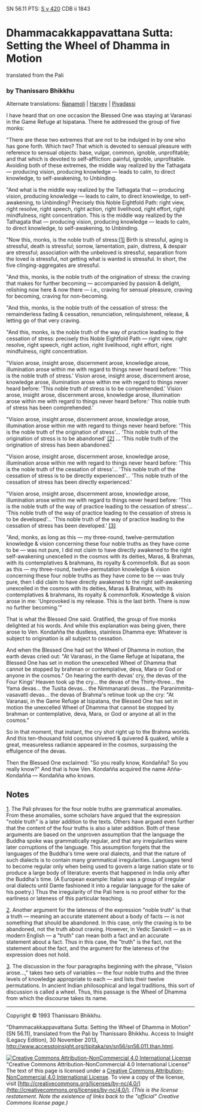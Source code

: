 SN 56.11 PTS: [S v 420](http://www.accesstoinsight.org/tipitaka/sltp/SN_V_utf8.html#pts.420) CDB ii 1843
# Dhammacakkappavattana Sutta: Setting the Wheel of Dhamma in Motion
translated from the Pali
### by Thanissaro Bhikkhu
Alternate translations: [Ñanamoli](sn56.011.nymo.md) | 
[Harvey](sn56.011.harv.md) | [Piyadassi](sn56.011.piya.md)

<!-- BEGIN COPYRIGHTED TEXT CHUNK -->
I have heard that on one occasion the Blessed One was staying at Varanasi in the Game Refuge at Isipatana. There he addressed the group of five monks:

"There are these two extremes that are not to be indulged in by one who has gone forth. Which two? That which is devoted to sensual pleasure with reference to sensual objects: base, vulgar, common, ignoble, unprofitable; and that which is devoted to self-affliction: painful, ignoble, unprofitable. Avoiding both of these extremes, the middle way realized by the Tathagata — producing vision, producing knowledge — leads to calm, to direct knowledge, to self-awakening, to Unbinding.

"And what is the middle way realized by the Tathagata that — producing vision, producing knowledge — leads to calm, to direct knowledge, to self-awakening, to Unbinding? Precisely this Noble Eightfold Path: right view, right resolve, right speech, right action, right livelihood, right effort, right mindfulness, right concentration. This is the middle way realized by the Tathagata that — producing vision, producing knowledge — leads to calm, to direct knowledge, to self-awakening, to Unbinding.

"Now this, monks, is the noble truth of stress:<a class='noteTag' href='#fn-1' id='fnt-1'>[1]</a> Birth is stressful, aging is stressful, death is stressful; sorrow, lamentation, pain, distress, & despair are stressful; association with the unbeloved is stressful, separation from the loved is stressful, not getting what is wanted is stressful. In short, the five clinging-aggregates are stressful.

"And this, monks, is the noble truth of the origination of stress: the craving that makes for further becoming — accompanied by passion & delight, relishing now here & now there — i.e., craving for sensual pleasure, craving for becoming, craving for non-becoming.

"And this, monks, is the noble truth of the cessation of stress: the remainderless fading & cessation, renunciation, relinquishment, release, & letting go of that very craving.

"And this, monks, is the noble truth of the way of practice leading to the cessation of stress: precisely this Noble Eightfold Path — right view, right resolve, right speech, right action, right livelihood, right effort, right mindfulness, right concentration.

"Vision arose, insight arose, discernment arose, knowledge arose, illumination arose within me with regard to things never heard before: 'This is the noble truth of stress.' Vision arose, insight arose, discernment arose, knowledge arose, illumination arose within me with regard to things never heard before: 'This noble truth of stress is to be comprehended.' Vision arose, insight arose, discernment arose, knowledge arose, illumination arose within me with regard to things never heard before:' This noble truth of stress has been comprehended.'

"Vision arose, insight arose, discernment arose, knowledge arose, illumination arose within me with regard to things never heard before: 'This is the noble truth of the origination of stress'... 'This noble truth of the origination of stress is to be abandoned' <a class='noteTag' href='#fn-2' id='fnt-2'>[2]</a> ... 'This noble truth of the origination of stress has been abandoned.'

"Vision arose, insight arose, discernment arose, knowledge arose, illumination arose within me with regard to things never heard before: 'This is the noble truth of the cessation of stress'... 'This noble truth of the cessation of stress is to be directly experienced'... 'This noble truth of the cessation of stress has been directly experienced.'

"Vision arose, insight arose, discernment arose, knowledge arose, illumination arose within me with regard to things never heard before: 'This is the noble truth of the way of practice leading to the cessation of stress'... 'This noble truth of the way of practice leading to the cessation of stress is to be developed'... 'This noble truth of the way of practice leading to the cessation of stress has been developed.' <a class='noteTag' href='#fn-3' id='fnt-3'>[3]</a>

"And, monks, as long as this — my three-round, twelve-permutation knowledge & vision concerning these four noble truths as they have come to be — was not pure, I did not claim to have directly awakened to the right self-awakening unexcelled in the cosmos with its deities, Maras, & Brahmas, with its contemplatives & brahmans, its royalty & commonfolk. But as soon as this — my three-round, twelve-permutation knowledge & vision concerning these four noble truths as they have come to be — was truly pure, then I did claim to have directly awakened to the right self-awakening unexcelled in the cosmos with its deities, Maras & Brahmas, with its contemplatives & brahmans, its royalty & commonfolk. Knowledge & vision arose in me: 'Unprovoked is my release. This is the last birth. There is now no further becoming.'"

That is what the Blessed One said. Gratified, the group of five monks delighted at his words. And while this explanation was being given, there arose to Ven. Kondañña the dustless, stainless Dhamma eye: Whatever is subject to origination is all subject to cessation.

And when the Blessed One had set the Wheel of Dhamma in motion, the earth devas cried out: "At Varanasi, in the Game Refuge at Isipatana, the Blessed One has set in motion the unexcelled Wheel of Dhamma that cannot be stopped by brahman or contemplative, deva, Mara or God or anyone in the cosmos." On hearing the earth devas' cry, the devas of the Four Kings' Heaven took up the cry... the devas of the Thirty-three... the Yama devas... the Tusita devas... the Nimmanarati devas... the Paranimmita-vasavatti devas... the devas of Brahma's retinue took up the cry: "At Varanasi, in the Game Refuge at Isipatana, the Blessed One has set in motion the unexcelled Wheel of Dhamma that cannot be stopped by brahman or contemplative, deva, Mara, or God or anyone at all in the cosmos."

So in that moment, that instant, the cry shot right up to the Brahma worlds. And this ten-thousand fold cosmos shivered & quivered & quaked, while a great, measureless radiance appeared in the cosmos, surpassing the effulgence of the devas.

Then the Blessed One exclaimed: "So you really know, Kondañña? So you really know?" And that is how Ven. Kondañña acquired the name Añña-Kondañña — Kondañña who knows.

## Notes

<a href="#fnt-1" id="fn-1">1</a>. The Pali phrases for the four noble truths are grammatical anomalies. From these anomalies, some scholars have argued that the expression "noble truth" is a later addition to the texts. Others have argued even further that the content of the four truths is also a later addition. Both of these arguments are based on the unproven assumption that the language the Buddha spoke was grammatically regular, and that any irregularities were later corruptions of the language. This assumption forgets that the languages of the Buddha's time were oral dialects, and that the nature of such dialects is to contain many grammatical irregularities. Languages tend to become regular only when being used to govern a large nation state or to produce a large body of literature: events that happened in India only after the Buddha's time. (A European example: Italian was a group of irregular oral dialects until Dante fashioned it into a regular language for the sake of his poetry.) Thus the irregularity of the Pali here is no proof either for the earliness or lateness of this particular teaching.

<a href="#fnt-2" id="fn-2">2</a>. Another argument for the lateness of the expression "noble truth" is that a truth — meaning an accurate statement about a body of facts — is not something that should be abandoned. In this case, only the craving is to be abandoned, not the truth about craving. However, in Vedic Sanskrit — as in modern English — a "truth" can mean both a fact and an accurate statement about a fact. Thus in this case, the "truth" is the fact, not the statement about the fact, and the argument for the lateness of the expression does not hold.

<a href="#fnt-3" id="fn-3">3</a>. The discussion in the four paragraphs beginning with the phrase, "Vision arose...," takes two sets of variables — the four noble truths and the three levels of knowledge appropriate to each — and lists their twelve permutations. In ancient Indian philosophical and legal traditions, this sort of discussion is called a wheel. Thus, this passage is the Wheel of Dhamma from which the discourse takes its name.
<!-- #COPYRIGHTED_TEXT_CHUNK (END OF COPYRIGHTED TEXT CHUNK) -->

---

Copyright © 1993 Thanissaro Bhikkhu.

"Dhammacakkappavattana Sutta: Setting the Wheel of Dhamma in Motion" (SN 56.11), translated from the Pali by Thanissaro Bhikkhu. Access to Insight (Legacy Edition), 30 November 2013, <http://www.accesstoinsight.org/tipitaka/sn/sn56/sn56.011.than.html>.

[![Creative Commons Attribution-NonCommercial 4.0 International License][copyright]](http://creativecommons.org/licenses/by-nc/4.0/) "Creative Commons Attribution-NonCommercial 4.0 International License" The text of this page is licensed under a [Creative Commons Attribution-NonCommercial 4.0 International License](http://creativecommons.org/licenses/by-nc/4.0/). To view a copy of the license, visit [http://creativecommons.org/licenses/by-nc/4.0/](http://creativecommons.org/licenses/by-nc/4.0/). *(This is the license restatement. Note the existence of links back to the "official" Creative Commons license page.)*

[copyright]: http://www.accesstoinsight.org/img/cc-by-nc-88x31.png